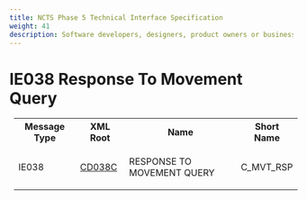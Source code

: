 ```yaml
---
title: NCTS Phase 5 Technical Interface Specification
weight: 41
description: Software developers, designers, product owners or business analysts. Integrate your software with the ERMIS service
---
```

# IE038 Response To Movement Query
<table cellspacing="0" style="border-collapse:collapse;margin-left:6pt">
 <tr>
  <th>
   Message Type
  </th>
  <th>
   XML Root
  </th>
  <th>
   Name
  </th>
  <th>
   Short Name
  </th>
 </tr>
 <tr style="height:14pt">
  <td style="">
   <p class="s3" style="">
    IE038
   </p>
  </td>
  <td style="">
   <a href="https://github.com/hmrc/transit-movements-validator/blob/main/conf/xsd/cd038c.xsd">
    CD038C
   </a>
  </td>
  <td style="">
   <p class="s3" style="">
    RESPONSE TO MOVEMENT QUERY
   </p>
  </td>
  <td style="">
   C_MVT_RSP
  </td>
 </tr>
</table>